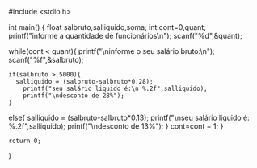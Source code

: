 #include <stdio.h>

int main() {
float salbruto,salliquido,soma;
int cont=0,quant;    
printf("informe a quantidade de funcionários\n");
scanf("%d",&quant);

while(cont < quant){
printf("\ninforme o seu salário bruto:\n");
scanf("%f",&salbruto);

    
    if(salbruto > 5000){
      salliquido = (salbruto-salbruto*0.28);  
        printf("seu salário liquido é:\n %.2f",salliquido);
        printf("\ndesconto de 28%");
    }
else{
salliquido = (salbruto-salbruto*0.13);
    printf("\nseu salário liquido é: %.2f",salliquido);
        printf("\ndesconto de 13%");
  }
  cont=cont + 1;
    }
    
    
 
    return 0;
}



    